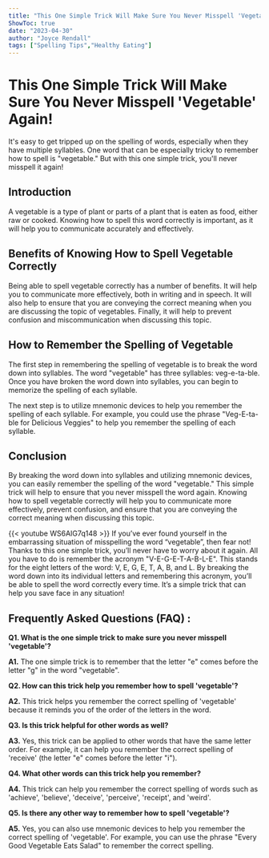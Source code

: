 ```yaml
---
title: "This One Simple Trick Will Make Sure You Never Misspell 'Vegetable' Again!"
ShowToc: true 
date: "2023-04-30"
author: "Joyce Rendall" 
tags: ["Spelling Tips","Healthy Eating"]
---
```

# This One Simple Trick Will Make Sure You Never Misspell 'Vegetable' Again!

It's easy to get tripped up on the spelling of words, especially when they have multiple syllables. One word that can be especially tricky to remember how to spell is "vegetable." But with this one simple trick, you'll never misspell it again!

## Introduction

A vegetable is a type of plant or parts of a plant that is eaten as food, either raw or cooked. Knowing how to spell this word correctly is important, as it will help you to communicate accurately and effectively.

## Benefits of Knowing How to Spell Vegetable Correctly

Being able to spell vegetable correctly has a number of benefits. It will help you to communicate more effectively, both in writing and in speech. It will also help to ensure that you are conveying the correct meaning when you are discussing the topic of vegetables. Finally, it will help to prevent confusion and miscommunication when discussing this topic.

## How to Remember the Spelling of Vegetable

The first step in remembering the spelling of vegetable is to break the word down into syllables. The word "vegetable" has three syllables: veg-e-ta-ble. Once you have broken the word down into syllables, you can begin to memorize the spelling of each syllable.

The next step is to utilize mnemonic devices to help you remember the spelling of each syllable. For example, you could use the phrase "Veg-E-ta-ble for Delicious Veggies" to help you remember the spelling of each syllable.

## Conclusion

By breaking the word down into syllables and utilizing mnemonic devices, you can easily remember the spelling of the word "vegetable." This simple trick will help to ensure that you never misspell the word again. Knowing how to spell vegetable correctly will help you to communicate more effectively, prevent confusion, and ensure that you are conveying the correct meaning when discussing this topic.

{{< youtube WS6AIG7q148 >}} 
If you’ve ever found yourself in the embarrassing situation of misspelling the word “vegetable”, then fear not! Thanks to this one simple trick, you’ll never have to worry about it again. All you have to do is remember the acronym "V-E-G-E-T-A-B-L-E". This stands for the eight letters of the word: V, E, G, E, T, A, B, and L. By breaking the word down into its individual letters and remembering this acronym, you’ll be able to spell the word correctly every time. It’s a simple trick that can help you save face in any situation!

## Frequently Asked Questions (FAQ) :
**Q1. What is the one simple trick to make sure you never misspell 'vegetable'?**

**A1.** The one simple trick is to remember that the letter "e" comes before the letter "g" in the word "vegetable". 

**Q2. How can this trick help you remember how to spell 'vegetable'?**

**A2.** This trick helps you remember the correct spelling of 'vegetable' because it reminds you of the order of the letters in the word. 

**Q3. Is this trick helpful for other words as well?**

**A3.** Yes, this trick can be applied to other words that have the same letter order. For example, it can help you remember the correct spelling of 'receive' (the letter "e" comes before the letter "i"). 

**Q4. What other words can this trick help you remember?**

**A4.** This trick can help you remember the correct spelling of words such as 'achieve', 'believe', 'deceive', 'perceive', 'receipt', and 'weird'. 

**Q5. Is there any other way to remember how to spell 'vegetable'?**

**A5.** Yes, you can also use mnemonic devices to help you remember the correct spelling of 'vegetable'. For example, you can use the phrase "Every Good Vegetable Eats Salad" to remember the correct spelling.






